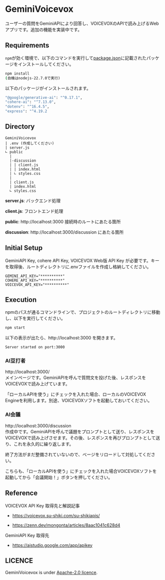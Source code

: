 # GeminiVoicevox
ユーザーの質問をGeminiAPIにより回答し、VOICEVOXのAPIで読み上げるWebアプリです。追加の機能を実装中です。

## Requirements
`npm`が効く環境で、以下のコマンドを実行して[package.json](/package.json)に記載されたパッケージをインストールしてください。
```cmd
npm install
(自機はnodejs-22.7.0で実行)
```
以下のパッケージがインストールされます。
```cmd
"@google/generative-ai": "^0.17.1",
"cohere-ai": "^7.13.0",
"dotenv": "^16.4.5",
"express": "^4.19.2
```

## Directory
```
GeminiVoicevox
| .env (作成してください)
| server.js
∟ public
  |
  |-discussion
  | | client.js
  | | index.html
  | ∟ styles.css
  |
  | client.js
  | index.html
  ∟ styles.css

```
**server.js**: バックエンド処理

**client.js**: フロントエンド処理

**public**: http://localhost:3000 接続時のルートにあたる箇所

**discussion**: http://localhost:3000/discussion にあたる箇所


## Initial Setup
GeminiAPI Key, cohere API Key, VOICEVOX Web版 API Key が必要です。キーを取得後、ルートディレクトリに.envファイルを作成し格納してください。
```env
GEMINI_API_KEY="**********"
COHERE_API_KEY="**********"
VOICEVOX_API_KEY="**********"
```

## Execution
npmのパスが通るコマンドラインで、プロジェクトのルートディレクトリに移動し、以下を実行してください。
```cmd
npm start
```
以下の表示が出たら、http://localhost:3000 を開きます。
```cmd
Server started on port:3000
```
### AI豆打者
http://localhost:3000/<br>
メインページです。GeminiAPIを呼んで質問文を投げた後、レスポンスをVOICEVOXで読み上げています。

「ローカルAPIを使う」にチェックを入れた場合、ローカルのVOICEVOX Engineを利用します。別途、VOICEVOXソフトを起動しておいてください。

### AI会議
 http://localhost:3000/discussion<br>
 作成中です。GeminiAPIを呼んで議題をプロンプトとして送り、レスポンスをVOICEVOXで読み上げさせます。その後、レスポンスを再びプロンプトとして送り、これを永久的に繰り返します。

終了方法がまだ整備されていないので、べージをリロードして対処してください。

こちらも、「ローカルAPIを使う」にチェックを入れた場合VOICEVOXソフトを起動してから「会議開始！」ボタンを押してください。

## Reference
VOICEVOX API Key 取得先と解説記事
- https://voicevox.su-shiki.com/su-shikiapis/

- https://zenn.dev/mongonta/articles/8aac1041c628d4

GeminiAPI Key 取得先
- https://aistudio.google.com/app/apikey

## LICENCE
GeminiVoicevox is under [Apache-2.0 licence](/LICENSE).
